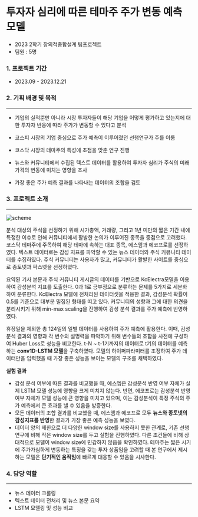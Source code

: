 # 투자자 심리에 따른 테마주 주가 변동 예측 모델
- 2023 2학기 창의적종합설계 팀프로젝트
- 팀원 : 5명

### 1. 프로젝트 기간
- 2023.09 - 2023.12.21

### 2. 기획 배경 및 목적
- - - 
- 기업의 실적뿐만 아니라 시장 투자자들이 해당 기업을 어떻게 평가하고 있는지에 대한 투자자 반응에 따라 주가가 변동할 수 있다고 분석
- 코스피 시장의 기업 중심으로 주가 예측이 이루어졌던 선행연구가 주를 이룸

- 코스닥 시장의 테마주의 특성에 초점을 맞춘 연구 진행
- 뉴스와 커뮤니티에서 수집된 텍스트 데이터를 활용하여 투자자 심리가 주식의 미래 가격의 변동에 미치는 영향을 조사
- 가장 좋은 주가 예측 결과를 나타내는 데이터의 조합을 검토

### 3. 프로젝트 소개 
------------------
<img src="https://github.com/MINJAEKH/Stock-Prediction-With-Sentiment-Analysis/assets/109459615/933e8bc0-4a0f-4372-b91e-3ac6ae87419c" alt="scheme" align="center">

분석 대상의 주식을 선정하기 위해 시가총액, 거래량, 그리고 1년 미만의 짧은 기간 내에 특정한 이슈로 인해 커뮤니티에서 활발한 논의가 이루어진 종목을 중점으로 고려했다. 코스닥 테마주에 주목하여 해당 테마에 속하는 대표 종목, 에스엠과 에코프로를 선정하였다. 텍스트 데이터로는 감성 지표를 파악할 수 있는 뉴스 데이터와 주식 커뮤니티 데이터를 수집하였다. 주식 커뮤니티는 사용자가 많고, 커뮤니티가 활발한 사이트를 중심으로 종토넷과 팍스넷을 선정하였다.

요약된 기사 본문과 주식 커뮤니티 게시글의 데이터를 기반으로 KcElectra모델을 이용하여 감성분석 지표를 도출한다. 0과 1로 긍부정으로 분류하는 문제를 5가지로 세분화하여 분류한다. KcElectra 모델에 전처리된 데이터셋을 적용한 결과, 감성분석 확률이 0.5를 기준으로 대부분 밀집된 형태를 띠고 있다. 커뮤니티의 성향과 그에 대한 의견을 분리시키기 위해 min-max scaling을 진행하여 감성 분석 결과를 주가 예측에 반영하였다. 

휴장일을 제외한 총 124일의 일별 데이터를 사용하여 주가 예측에 활용한다. 이때, 감성분석 결과의 영향과 각 변수의 설명력을 파악하기 위해 변수들의 조합을 사전에 구성하여 Huber Loss로 성능을 비교한다. t-N ~ t-1기까지의 데이터로 t기의 데이터를 예측하는 **conv1D-LSTM 모델**을 구축하였다. 모델의 하이퍼파라미터를 조정하여 주가 데이터만을 입력했을 때 가장 좋은 성능을 보이는 모델의 구조를 채택하였다.

**실험 결과**
- 감성 분석 여부에 따른 결과를 비교했을 때, 에스엠은 감성분석 반영 여부 자체가 실제 LSTM 모델 성능에 영향을 크게 미치지 않는다. 반면, 에코프로는 감성분석 반영 여부 자체가 모델 성능에 큰 영향을 미치고 있으며, 이는 감성분석이 특정 주식의 주가 예측에서 큰 효과를 낼 수 있음을 방증한다.
- 모든 데이터의 조합 결과를 비교했을 때, 에스엠과 에코프로 모두 **뉴스와 종토넷의 감성지표를 반영**한 결과가 가장 좋은 예측 성능을 보였다.
- 데이터 양의 제한으로 더 다양한 window size를 사용하지 못한 관계로, 기존 선행 연구에 비해 작은 window size를 두고 실험을 진행하였다. 다른 조건들에 비해 상대적으로 모델이 window size에 민감하지 않음을 확인하였다. 테마주는 짧은 시기에 주가가심하게 변동하는 특징을 갖는 투자 상품임을 고려할 때 본 연구에서 제시하는 모델은 **단기적인 움직임**에 빠르게 대응할 수 있음을 시사한다.


### 4. 담당 역할
------------------
- 뉴스 데이터 크롤링
- 텍스트 데이터 전처리 및 뉴스 본문 요약
- LSTM 모델링 및 성능 비교
